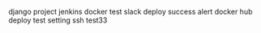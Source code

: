 django project jenkins docker test
slack deploy success alert
docker hub deploy test setting
ssh test33
